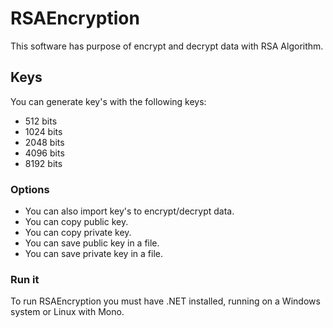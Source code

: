 # RSAEncryption
 This software has purpose of encrypt and decrypt data with RSA Algorithm.
 
 
## Keys
 You can generate key's with the following keys:
 * 512 bits
 * 1024 bits
 * 2048 bits
 * 4096 bits
 * 8192 bits

### Options
 * You can also import key's to encrypt/decrypt data.
 * You can copy public key.
 * You can copy private key.
 * You can save public key in a file.
 * You can save private key in a file.
 
### Run it
 To run RSAEncryption you must have .NET installed, running on a Windows system or Linux with Mono.
